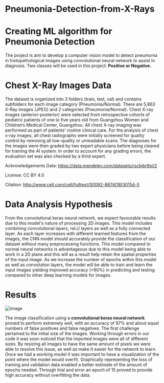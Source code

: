 # Pneumonia-Detection-from-X-Rays

# Creating ML algorithm for Pneumonia Detection 

The project is aim to develop a computer vision model to detect pneumonia in histopathological images using convolutional neural network to assist in diagnosis. Two classes will be used in this project: **Positive or Negative.**

# Chest X-Ray Images Data 

The dataset is organized into 3 folders (train, test, val) and contains subfolders for each image category (Pneumonia/Normal). There are 5,863 X-Ray images (JPEG) and 2 categories (Pneumonia/Normal).
Chest X-ray images (anterior-posterior) were selected from retrospective cohorts of pediatric patients of one to five years old from Guangzhou Women and Children’s Medical Center, Guangzhou. All chest X-ray imaging was performed as part of patients’ routine clinical care. For the analysis of chest x-ray images, all chest radiographs were initially screened for quality control by removing all low-quality or unreadable scans. The diagnoses for the images were then graded by two expert physicians before being cleared for training the AI system. In order to account for any grading errors, the evaluation set was also checked by a third expert.

Acknowledgements
Data: https://data.mendeley.com/datasets/rscbjbr9sj/2

License: CC BY 4.0

Citation: http://www.cell.com/cell/fulltext/S0092-8674(18)30154-5

# Data Analysis Hypothesis

From the convolutional keras neural network, we expect favourable results due to
this model's nature of processing 2D images. This model includes combining convolutional
layers, reLU layers as well as a fully connected layer. As each layer increases with different
learned features from the images, the CNN model should accurately provide the classification of our
dataset without many preprocessing functions. This model compared to normal neural networks
is advantageous due to this model being able to work in a 2D plane and this will as a result help
retain the spatial properties of the input image. As we increase the number of epochs within this
model as well as convolution layers, the model will be able to train and learn the input images
yielding improved accuracy (>90%) in predicting and testing compared to other deep learning
models for images.

# Results
![image](https://github.com/nnttluna/pneumonia_diagnosis-image_classification/assets/103468427/1d82089d-aae8-467d-908f-06388944f32f)


The image classification using a **convolutional keras neural
network** proved to perform extremely well, with an accuracy of 97% and about equal numbers of
false positives and false negatives. The first challenge pertained to the initial size of the images.
Working through errors in our code it was soon noticed that the imported images were all of
different sizes. By resizing all images to have the same amount of pixels we were able to
resolve this issue, as well as make it easier for the network to learn. Once we had a working
model it was important to have a visualization of the point where the model would overfit.
Graphically representing the loss of training and validation data enabled a better estimate of the
amount of epochs needed. Through trial and error an epoch of 15 proved to provide high
accuracy without overfitting the data.

